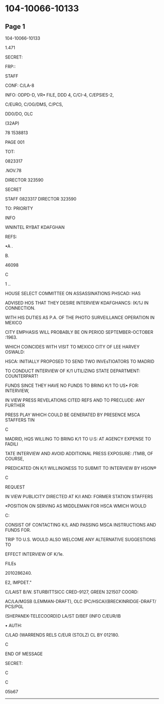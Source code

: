 # 104-10066-10133

## Page 1

104-10066-10133

1.471

SECRET:

FRP::

STAFF

CONF: C/LA-8

INFO: ODPD-D, VR• FILE, DDD 4, C/CI-4, C/EPSIES-2,

C/EURO, C/OG/DMS, C/PCS,

DD0/DO, OLC

(32AP)

78 1538813

PAGE 001

TOT:

0823317

.NOV.78

DIRECTOR 323590

SECRET

STAFF 0823317 DIRECTOR 323590

TO: PRIORITY

INFO

WNINTEL RYBAT KDAFGHAN

REFS:

•A .

B.

46098

C

1 ..

HOUSE SELECT COMMITTEE ON ASSASSINATIONS PHSCAD: HAS

ADVISED HOS THAT THEY DESIRE INTERVIEW KDAFGHANCS: (K/1J IN CONNECTION.

WITH HIS DUTIES AS P.A. OF THE PHOTO SURVEILLANCE OPERATION IN MEXICO

CITY EMPHASIS WILL PROBABLY BE ON PERIOD SEPTEMBER-OCTOBER :1963.

WHICH COINCIDES WITH VISIT TO MEXICO CITY OF LEE HARVEY OSWALD:

HSCA: INITIALLY PROPOSED TO SEND TWO INVEsTIOATORS TO MADRID

TO CONDUCT INTERVIEW OF K/1 UTILIZING STATE DEPARTMENT: COUNTERPART!

FUNDS SINCE THEY HAVE NO FUNDS TO BRING K/1 TO US• FOR: INTERVIEW,

IN VIEW PRESS REVELATIONS CITED REFS AND TO PRECLUDE: ANY FURTHER

PRESS PLAY WHICH COULD BE GENERATED BY PRESENCE MSCA STAFFERS TIN

C

MADRID, HQS WILLING TO BRING K/1 TO U:S: AT AGENCY EXPENSE TO FADILI

TATE INTERVIEW AND AVOID ADDITIONAL PRESS EXPOSURE: /TMIB, OF COURSE,

PREDICATED ON K/1 WILLINGNESS TO SUBMIT TO INTERVIEW BY HSON®

C

REQUEST

IN VIEW PUBLICITY DIRECTED AT K/I AND: FORMER STATION STAFFERS

•POSITION ON SERVING AS MIDDLEMAN FOR HSCA WMICH WOULD

C:

CONSIST OF CONTACTING K/L AND PASSING MSCA INSTRUCTIONS AND FUNDS FOR.

TRIP TO U.S. WOULD ALSO WELCOME ANY ALTERNATIVE SUGGESTIONS TO

EFFECT INTERVIEW OF K/1e.

FILEs

2010286240.

E2, IMPDET."

C/LAIST B/W. STURBITTSICC CRED-9127, GREEN 321507 COORD:

AC/LA/MGSB (LEMMAN-DRAFT), OLC (PC/HSCA)(BRECKINRIDGE-DRAFT/ PCS/PGL

(SHEPANEK-TELECOORD)D LA/ST D/BEF (INFO C/EUR/IB

• AUTH:

C/LAD (WARRENDS RELS C/EUR (STOLZ) CL BY 012180.

C

END OF MESSAGE

SECRET:

C

C

05b67

---

